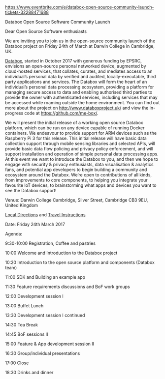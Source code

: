 

https://www.eventbrite.com/e/databox-open-source-community-launch-tickets-32288471688

Databox Open Source Software Community Launch

Dear Open Source Software enthusiasts

We are inviting you to join us in the open-source community launch of the Databox project on Friday 24th of March at Darwin College in Cambridge, UK.

[Databox](http://www.databoxproject.uk/), started in October 2017 with generous funding by EPSRC, envisions an open-source personal networked device, augmented by cloud-hosted services, that collates, curates, and mediates access to an individual’s personal data by verified and audited, locally-executable, third party applications and services. The Databox will form the heart of an individual’s personal data processing ecosystem, providing a platform for managing secure access to data and enabling authorised third parties to provide the owner with authenticated services, including services that may be accessed while roaming outside the home environment. You can find out more about the project on http://www.databoxproject.uk/ and view the in-progress code at https://github.com/me-box/.

We will present the initial release of a working open source Databox platform, which can be run on any device capable of running Docker containers. We endeavour to provide support for ARM devices such as the Raspberry Pi 3 for this release. This initial release will have basic data collection support through mobile sensing libraries and selected APIs, will provide basic data flow policing and privacy policy enforcement, and will support installation and operation of simple personal data processing apps. At this event we want to introduce the Databox to you, and then we hope to engage with security & privacy enthusiasts, data visualisation & analytics fans, and potential app developers to begin building a community and ecosystem around the Databox. We’re open to contributions of all kinds, from improvements to core components, to helping you integrate your favourite IoT devices, to brainstorming what apps and devices you want to see the Databox support!

Venue: Darwin College Cambridge, Silver Street, Cambridge CB3 9EU, United Kingdom

[Local Directions](https://www.darwin.cam.ac.uk/directions) and [Travel Instructions](https://www.darwin.cam.ac.uk/travel-instructions)

 

Date: Friday 24th  March 2017

Agenda:

9:30-10:00 Registration, Coffee and pastries

10:00  Welcome and Introduction to the Databox project

10:20 Introduction to the open source platform and components (Databox team)

11:00 SDK and Building an example app

11:30 Feature requirements discussions and BoF work groups

12:00 Development session I

13:00 Buffet Lunch

13:30 Development session I continued

14:30 Tea Break

14:45 BoF sessions II

15:00 Feature & App development session II

16:30 Group/individual presentations

17:00 Close

18:30 Drinks and dinner
